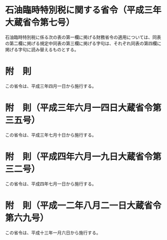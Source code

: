# 石油臨時特別税に関する省令（平成三年大蔵省令第七号）
石油臨時特別税に係る次の表の第一欄に掲げる財務省令の適用については、同表の第二欄に掲げる規定中同表の第三欄に掲げる字句は、それぞれ同表の第四欄に掲げる字句に読み替えるものとする。
# 附　則
この省令は、平成三年四月一日から施行する。
# 附　則（平成三年六月一四日大蔵省令第三五号）
この省令は、平成三年七月十日から施行する。
# 附　則（平成四年六月一九日大蔵省令第三二号）
この省令は、平成四年七月一日から施行する。
# 附　則（平成一二年八月二一日大蔵省令第六九号）
この省令は、平成十三年一月六日から施行する。
